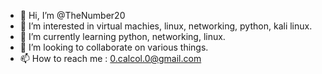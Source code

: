 - 👋 Hi, I’m @TheNumber20
- 👀 I’m interested in virtual machies, linux, networking, python, kali linux.
- 🌱 I’m currently learning python, networking, linux.
- 💞️ I’m looking to collaborate on various things.
- 📫 How to reach me : 0.calcol.0@gmail.com

<!---
TheNumber20/TheNumber20 is a ✨ special ✨ repository because its `README.md` (this file) appears on your GitHub profile.
You can click the Preview link to take a look at your changes.
--->
